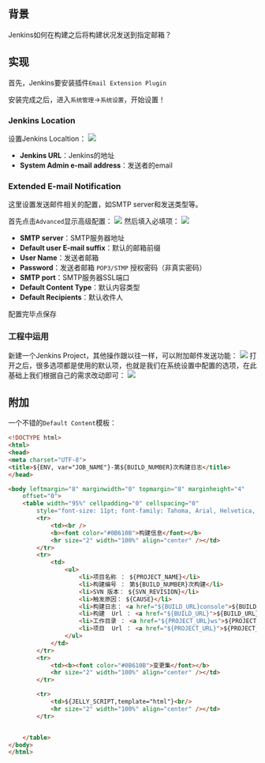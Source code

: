 ## 背景
Jenkins如何在构建之后将构建状况发送到指定邮箱？
## 实现
首先，Jenkins要安装插件``Email Extension Plugin``

安装完成之后，进入``系统管理``->``系统设置``，开始设置！
### Jenkins Location
设置Jenkins Localtion：
![](https://github.com/ainilili/snail/blob/master/images/jenkins-email-1.jpg?raw=true)
 - **Jenkins URL**：Jenkins的地址
 - **System Admin e-mail address**：发送者的email

### Extended E-mail Notification
这里设置发送邮件相关的配置，如SMTP server和发送类型等。

首先点击``Advanced``显示高级配置：
![](https://github.com/ainilili/snail/blob/master/images/jenkins-email-2.jpg?raw=true)
然后填入必填项：
![](https://github.com/ainilili/snail/blob/master/images/jenkins-email-3.jpg?raw=true)
 - **SMTP server**：SMTP服务器地址
 - **Default user E-mail suffix**：默认的邮箱前缀
 - **User Name**：发送者邮箱
 - **Password**：发送者邮箱 ``POP3/STMP`` 授权密码（非真实密码）
 - **SMTP port**：SMTP服务器SSL端口
 - **Default Content Type**：默认内容类型
 - **Default Recipients**：默认收件人

配置完毕点保存
### 工程中运用
新建一个Jenkins Project，其他操作跟以往一样，可以附加邮件发送功能：
![](https://github.com/ainilili/snail/blob/master/images/jenkins-email-4.jpg?raw=true)
打开之后，很多选项都是使用的默认项，也就是我们在系统设置中配置的选项，在此基础上我们根据自己的需求改动即可：
![](https://github.com/ainilili/snail/blob/master/images/jenkins-email-5.jpg?raw=true)

## 附加
一个不错的``Default Content``模板：
```html
<!DOCTYPE html>
<html>
<head>
<meta charset="UTF-8">
<title>${ENV, var="JOB_NAME"}-第${BUILD_NUMBER}次构建日志</title>
</head>

<body leftmargin="8" marginwidth="0" topmargin="8" marginheight="4"
    offset="0">
    <table width="95%" cellpadding="0" cellspacing="0"
        style="font-size: 11pt; font-family: Tahoma, Arial, Helvetica, sans-serif">
        <tr>
            <td><br />
            <b><font color="#0B610B">构建信息</font></b>
            <hr size="2" width="100%" align="center" /></td>
        </tr>
        <tr>
            <td>
                <ul>
                    <li>项目名称 ： ${PROJECT_NAME}</li>
                    <li>构建编号 ： 第${BUILD_NUMBER}次构建</li>
                    <li>SVN 版本： ${SVN_REVISION}</li>
                    <li>触发原因： ${CAUSE}</li>
                    <li>构建日志： <a href="${BUILD_URL}console">${BUILD_URL}console</a></li>
                    <li>构建  Url ： <a href="${BUILD_URL}">${BUILD_URL}</a></li>
                    <li>工作目录 ： <a href="${PROJECT_URL}ws">${PROJECT_URL}ws</a></li>
                    <li>项目  Url ： <a href="${PROJECT_URL}">${PROJECT_URL}</a></li>
                </ul>
            </td>
        </tr>
        <tr>
            <td><b><font color="#0B610B">变更集</font></b>
            <hr size="2" width="100%" align="center" /></td>
        </tr>

        <tr>
            <td>${JELLY_SCRIPT,template="html"}<br/>
            <hr size="2" width="100%" align="center" /></td>
        </tr>


    </table>
</body>
</html>
```

